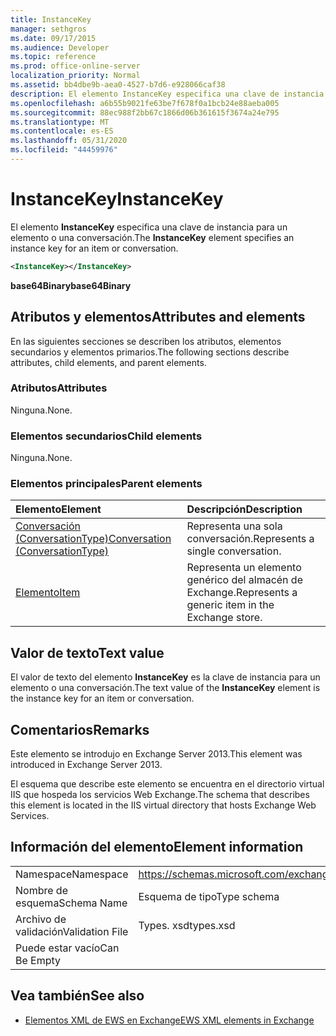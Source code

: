 ```yaml
---
title: InstanceKey
manager: sethgros
ms.date: 09/17/2015
ms.audience: Developer
ms.topic: reference
ms.prod: office-online-server
localization_priority: Normal
ms.assetid: bb4dbe9b-aea0-4527-b7d6-e928066caf38
description: El elemento InstanceKey especifica una clave de instancia para un elemento o una conversación.
ms.openlocfilehash: a6b55b9021fe63be7f678f0a1bcb24e88aeba005
ms.sourcegitcommit: 88ec988f2bb67c1866d06b361615f3674a24e795
ms.translationtype: MT
ms.contentlocale: es-ES
ms.lasthandoff: 05/31/2020
ms.locfileid: "44459976"
---
```

# <a name="instancekey"></a><span data-ttu-id="59a20-103">InstanceKey</span><span class="sxs-lookup"><span data-stu-id="59a20-103">InstanceKey</span></span>

<span data-ttu-id="59a20-104">El elemento **InstanceKey** especifica una clave de instancia para un elemento o una conversación.</span><span class="sxs-lookup"><span data-stu-id="59a20-104">The **InstanceKey** element specifies an instance key for an item or conversation.</span></span> 
  
```XML
<InstanceKey></InstanceKey>
```

 <span data-ttu-id="59a20-105">**base64Binary**</span><span class="sxs-lookup"><span data-stu-id="59a20-105">**base64Binary**</span></span>
## <a name="attributes-and-elements"></a><span data-ttu-id="59a20-106">Atributos y elementos</span><span class="sxs-lookup"><span data-stu-id="59a20-106">Attributes and elements</span></span>

<span data-ttu-id="59a20-107">En las siguientes secciones se describen los atributos, elementos secundarios y elementos primarios.</span><span class="sxs-lookup"><span data-stu-id="59a20-107">The following sections describe attributes, child elements, and parent elements.</span></span>
  
### <a name="attributes"></a><span data-ttu-id="59a20-108">Atributos</span><span class="sxs-lookup"><span data-stu-id="59a20-108">Attributes</span></span>

<span data-ttu-id="59a20-109">Ninguna.</span><span class="sxs-lookup"><span data-stu-id="59a20-109">None.</span></span>
  
### <a name="child-elements"></a><span data-ttu-id="59a20-110">Elementos secundarios</span><span class="sxs-lookup"><span data-stu-id="59a20-110">Child elements</span></span>

<span data-ttu-id="59a20-111">Ninguna.</span><span class="sxs-lookup"><span data-stu-id="59a20-111">None.</span></span>
  
### <a name="parent-elements"></a><span data-ttu-id="59a20-112">Elementos principales</span><span class="sxs-lookup"><span data-stu-id="59a20-112">Parent elements</span></span>

|<span data-ttu-id="59a20-113">**Elemento**</span><span class="sxs-lookup"><span data-stu-id="59a20-113">**Element**</span></span>|<span data-ttu-id="59a20-114">**Descripción**</span><span class="sxs-lookup"><span data-stu-id="59a20-114">**Description**</span></span>|
|:-----|:-----|
|[<span data-ttu-id="59a20-115">Conversación (ConversationType)</span><span class="sxs-lookup"><span data-stu-id="59a20-115">Conversation (ConversationType)</span></span>](conversation-conversationtype.md) <br/> |<span data-ttu-id="59a20-116">Representa una sola conversación.</span><span class="sxs-lookup"><span data-stu-id="59a20-116">Represents a single conversation.</span></span>  <br/> |
|[<span data-ttu-id="59a20-117">Elemento</span><span class="sxs-lookup"><span data-stu-id="59a20-117">Item</span></span>](item.md) <br/> |<span data-ttu-id="59a20-118">Representa un elemento genérico del almacén de Exchange.</span><span class="sxs-lookup"><span data-stu-id="59a20-118">Represents a generic item in the Exchange store.</span></span>  <br/> |
   
## <a name="text-value"></a><span data-ttu-id="59a20-119">Valor de texto</span><span class="sxs-lookup"><span data-stu-id="59a20-119">Text value</span></span>

<span data-ttu-id="59a20-120">El valor de texto del elemento **InstanceKey** es la clave de instancia para un elemento o una conversación.</span><span class="sxs-lookup"><span data-stu-id="59a20-120">The text value of the **InstanceKey** element is the instance key for an item or conversation.</span></span> 
  
## <a name="remarks"></a><span data-ttu-id="59a20-121">Comentarios</span><span class="sxs-lookup"><span data-stu-id="59a20-121">Remarks</span></span>

<span data-ttu-id="59a20-122">Este elemento se introdujo en Exchange Server 2013.</span><span class="sxs-lookup"><span data-stu-id="59a20-122">This element was introduced in Exchange Server 2013.</span></span>
  
<span data-ttu-id="59a20-123">El esquema que describe este elemento se encuentra en el directorio virtual IIS que hospeda los servicios Web Exchange.</span><span class="sxs-lookup"><span data-stu-id="59a20-123">The schema that describes this element is located in the IIS virtual directory that hosts Exchange Web Services.</span></span>
  
## <a name="element-information"></a><span data-ttu-id="59a20-124">Información del elemento</span><span class="sxs-lookup"><span data-stu-id="59a20-124">Element information</span></span>

|||
|:-----|:-----|
|<span data-ttu-id="59a20-125">Namespace</span><span class="sxs-lookup"><span data-stu-id="59a20-125">Namespace</span></span>  <br/> |https://schemas.microsoft.com/exchange/services/2006/types  <br/> |
|<span data-ttu-id="59a20-126">Nombre de esquema</span><span class="sxs-lookup"><span data-stu-id="59a20-126">Schema Name</span></span>  <br/> |<span data-ttu-id="59a20-127">Esquema de tipo</span><span class="sxs-lookup"><span data-stu-id="59a20-127">Type schema</span></span>  <br/> |
|<span data-ttu-id="59a20-128">Archivo de validación</span><span class="sxs-lookup"><span data-stu-id="59a20-128">Validation File</span></span>  <br/> |<span data-ttu-id="59a20-129">Types. xsd</span><span class="sxs-lookup"><span data-stu-id="59a20-129">types.xsd</span></span>  <br/> |
|<span data-ttu-id="59a20-130">Puede estar vacío</span><span class="sxs-lookup"><span data-stu-id="59a20-130">Can Be Empty</span></span>  <br/> ||
   
## <a name="see-also"></a><span data-ttu-id="59a20-131">Vea también</span><span class="sxs-lookup"><span data-stu-id="59a20-131">See also</span></span>



- [<span data-ttu-id="59a20-132">Elementos XML de EWS en Exchange</span><span class="sxs-lookup"><span data-stu-id="59a20-132">EWS XML elements in Exchange</span></span>](ews-xml-elements-in-exchange.md)

